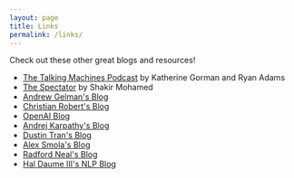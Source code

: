 ```yaml
---
layout: page
title: Links
permalink: /links/
---
```


Check out these other great blogs and resources!

- [The Talking Machines Podcast](http://www.thetalkingmachines.com/)  by Katherine Gorman and Ryan Adams
- [The Spectator](http://blog.shakirm.com/)  by Shakir Mohamed
- [Andrew Gelman's Blog](http://andrewgelman.com/)
- [Christian Robert's Blog](https://xianblog.wordpress.com/)
- [OpenAI Blog](https://openai.com/blog/)
- [Andrej Karpathy's Blog](http://karpathy.github.io/)
- [Dustin Tran's Blog](http://dustintran.com/blog/)
- [Alex Smola's Blog](http://blog.smola.org/)
- [Radford Neal's Blog](https://radfordneal.wordpress.com/)
- [Hal Daume III's NLP Blog](http://nlpers.blogspot.com/)

